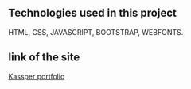 ## Technologies used in this project
HTML,
CSS,
JAVASCRIPT,
BOOTSTRAP,
WEBFONTS.
## link of the site
[Kassper portfolio](https://kassper-port.netlify.app/)

